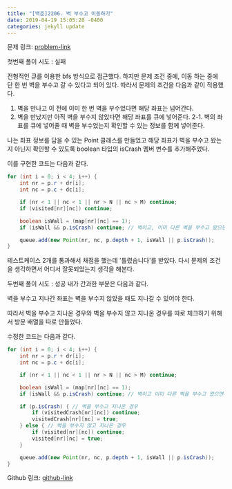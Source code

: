 ```yaml
---
title: "[백준]2206. 벽 부수고 이동하기"
date: 2019-04-19 15:05:28 -0400
categories: jekyll update
---
```

문제 링크: [problem-link]

첫번째 풀이 시도 : 실패

전형적인 큐를 이용한 bfs 방식으로 접근했다.
하지만 문제 조건 중에, 이동 하는 중에 단 한 번 벽을 부수고 갈 수 있다고 되어 있다.
따라서 문제의 조건을 다음과 같이 적용했다.

 1. 벽을 만나고 이 전에 이미 한 번 벽을 부수었다면 해당 좌표는 넘어간다.
 2. 벽을 만났지만 아직 벽을 부수지 않았다면 해당 좌표를 큐에 넣어준다.
    2-1. 벽의 좌표를 큐에 넣어줄 때 벽을 부수었는지 확인할 수 있는 정보를 함께 넣어준다.

나는 좌표 정보를 담을 수 있는 Point 클래스를 만들었고 해당 좌표가 벽을 부수고 왔는지 아닌지 확인할 수 있도록 
boolean 타입의 isCrash 멤버 변수를 추가해주었다.

이를 구현한 코드는 다음과 같다.

```java
for (int i = 0; i < 4; i++) {
    int nr = p.r + dr[i];
    int nc = p.c + dc[i];

    if (nr < 1 || nc < 1 || nr > N || nc > M) continue;
    if (visited[nr][nc]) continue;

    boolean isWall = (map[nr][nc] == 1);
    if (isWall && p.isCrash) continue; // 벽이고, 이미 다른 벽을 부수고 왔으면 건너뛴다.

    queue.add(new Point(nr, nc, p.depth + 1, isWall || p.isCrash));
}
```


테스트케이스 2개를 통과해서 채점을 했는데 '틀렸습니다'를 받았다.
다시 문제의 조건을 생각하면서 어디서 잘못되었는지 생각을 해본다.


두번째 풀이 시도 : 성공
내가 간과한 부분은 다음과 같다.

벽을 부수고 지나간 좌표는 벽을 부수지 않았을 때도 지나갈 수 있어야 한다.

따라서 벽을 부수고 지나온 경우와 벽을 부수지 않고 지나온 경우를 따로 체크하기 위해서 방문 배열을 따로 만들었다.

수정한 코드는 다음과 같다.

```java
for (int i = 0; i < 4; i++) {
    int nr = p.r + dr[i];
    int nc = p.c + dc[i];

    if (nr < 1 || nc < 1 || nr > N || nc > M) continue;

    boolean isWall = (map[nr][nc] == 1);
    if (isWall && p.isCrash) continue; // 벽이고 이미 다른 벽을 부수고 왔으면

    if (p.isCrash) { // 벽을 부수고 지나온 경우
        if (visitedCrash[nr][nc]) continue;
        visitedCrash[nr][nc] = true;
    } else { // 벽을 부수지 않고 지나온 경우
        if (visited[nr][nc]) continue;
        visited[nr][nc] = true;
    }

    queue.add(new Point(nr, nc, p.depth + 1, isWall || p.isCrash));
}
```

Github 링크: [github-link]

[problem-link]: https://www.acmicpc.net/problem/2206
[github-link]: https://github.com/area1211/2019_AlgorithmStudy/blob/master/src/bj/no2206_%EB%B2%BD%EB%B6%80%EC%88%98%EA%B3%A0%EC%9D%B4%EB%8F%99%ED%95%98%EA%B8%B0.java
